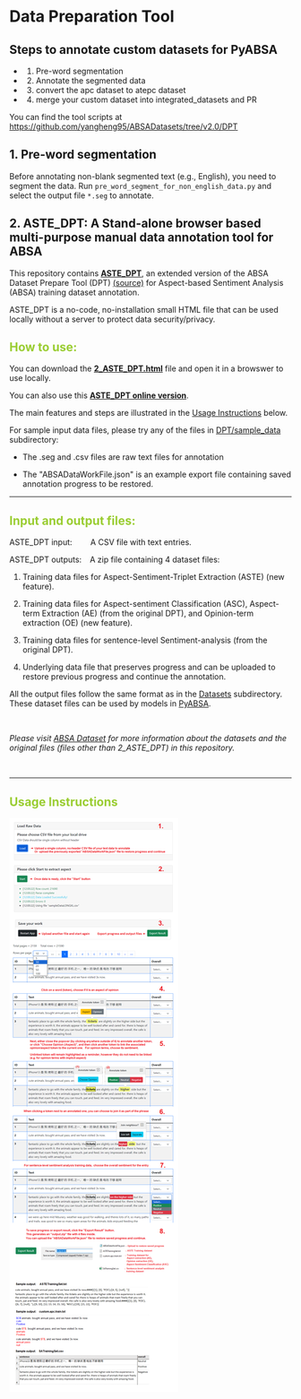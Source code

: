 # Data Preparation Tool

## Steps to annotate custom datasets for PyABSA
- 1. Pre-word segmentation
- 2. Annotate the segmented data
- 3. convert the apc dataset to atepc dataset
- 4. merge your custom dataset into integrated_datasets and PR

You can find the tool scripts at https://github.com/yangheng95/ABSADatasets/tree/v2.0/DPT

## 1. Pre-word segmentation
Before annotating non-blank segmented text (e.g., English), you need to segment the data. Run `pre_word_segment_for_non_english_data.py` and
select the output file `*.seg` to annotate.


## 2. ASTE_DPT:  A Stand-alone browser based multi-purpose manual data annotation tool for ABSA

 This repository contains [<b>ASTE_DPT</b>](https://github.com/yhua219/ABSADatasets/blob/v2.0/DPT/2_ASTE_DPT.html), an extended version of the ABSA Dataset Prepare Tool (DPT) [(source)](https://github.com/yangheng95/ABSADatasets/tree/v2.0/DPT) for Aspect-based Sentiment Analysis (ABSA) training dataset annotation. 
 
 ASTE_DPT is a no-code, no-installation small HTML file that can be used locally without a server to protect data security/privacy. 

## <font color='yellowgreen'>How to use:</font>

 You can download the [<b>2_ASTE_DPT.html</b>](https://github.com/yhua219/ABSADatasets/tree/v2.0/DPT) file and open it in a browswer to use locally.
 
 You can also use this [<b>ASTE_DPT online version</b>](https://yhua219.github.io/ASTE_DPT/). 

The main features and steps are illustrated in the [Usage Instructions](https://github.com/yhua219/ABSADatasets?tab=readme-ov-file#usage-instructions) below.

 For sample input data files, please try any of the files in [DPT/sample_data](https://github.com/yhua219/ABSADatasets/tree/v2.0/DPT/sample_data) subdirectory:

 * The .seg and .csv files are raw text files for annotation

 * The "ABSADataWorkFile.json" is an example export file containing saved annotation progress to be restored. 

 --------------------

## <font color='yellowgreen'>Input and output files:</font>
 
 ASTE_DPT input: &emsp; &ensp; A CSV file with text entries.

 ASTE_DPT outputs: &ensp; A zip file containing 4 dataset files: 
  1) Training data files for Aspect-Sentiment-Triplet Extraction (ASTE) (new feature).

  2) Training data files for Aspect-sentiment Classification (ASC), Aspect-term Extraction (AE) (from the original DPT), and Opinion-term extraction (OE) (new feature).

  3) Training data files for sentence-level Sentiment-analysis (from the original DPT).  

  4) Underlying data file that preserves progress and can be uploaded to restore previous progress and continue the annotation. 
 

 All the output files follow the same format as in the [Datasets](https://github.com/yangheng95/ABSADatasets/tree/v2.0/datasets) subdirectory. These dataset files can be used by models in [PyABSA](https://github.com/yangheng95/PyABSA).

<br>

<i>Please visit [ABSA Dataset](https://github.com/yangheng95/ABSADatasets) for more information about the datasets and the original files (files other than 2_ASTE_DPT) in this repository.</i>

<br>

---------------------------------------------
## <font color='yellowgreen'>Usage Instructions</font>

![ASTE_DPT instructions](https://github.com/yhua219/ABSADatasets/blob/v2.0/ASTE_DPT%20instructions.png?raw=true)



